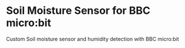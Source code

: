 # Soil Moisture Sensor for BBC micro:bit
Custom Soil moisture sensor and humidity detection with BBC micro:bit
